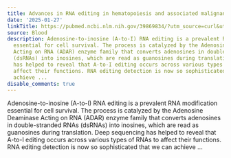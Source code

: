 ```yaml
---
title: Advances in RNA editing in hematopoiesis and associated malignancies
date: '2025-01-27'
linkTitle: https://pubmed.ncbi.nlm.nih.gov/39869834/?utm_source=curl&utm_medium=rss&utm_campaign=journals&utm_content=7603509&fc=None&ff=20250128170836&v=2.18.0.post9+e462414
source: Blood
description: Adenosine-to-inosine (A-to-I) RNA editing is a prevalent RNA modification
  essential for cell survival. The process is catalyzed by the Adenosine Deaminase
  Acting on RNA (ADAR) enzyme family that converts adenosines in double-stranded RNAs
  (dsRNAs) into inosines, which are read as guanosines during translation. Deep sequencing
  has helped to reveal that A-to-I editing occurs across various types of RNAs to
  affect their functions. RNA editing detection is now so sophisticated that we can
  achieve ...
disable_comments: true
---
```

Adenosine-to-inosine (A-to-I) RNA editing is a prevalent RNA modification essential for cell survival. The process is catalyzed by the Adenosine Deaminase Acting on RNA (ADAR) enzyme family that converts adenosines in double-stranded RNAs (dsRNAs) into inosines, which are read as guanosines during translation. Deep sequencing has helped to reveal that A-to-I editing occurs across various types of RNAs to affect their functions. RNA editing detection is now so sophisticated that we can achieve ...